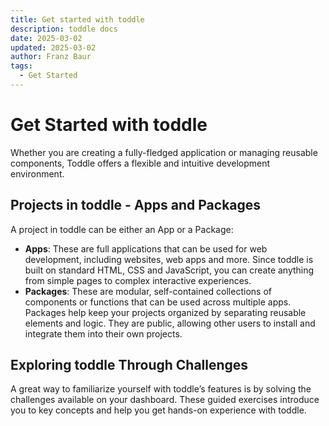```yaml
---
title: Get started with toddle
description: toddle docs
date: 2025-03-02
updated: 2025-03-02
author: Franz Baur
tags: 
  - Get Started
---
```


# Get Started with toddle
Whether you are creating a fully-fledged application or managing reusable components, Toddle offers a flexible and intuitive development environment.

## Projects in toddle - Apps and Packages
A project in toddle can be either an App or a Package:
- **Apps**: These are full applications that can be used for web development, including websites, web apps and more. Since toddle is built on standard HTML, CSS and JavaScript, you can create anything from simple pages to complex interactive experiences.
- **Packages**: These are modular, self-contained collections of components or functions that can be used across multiple apps. Packages help keep your projects organized by separating reusable elements and logic. They are public, allowing other users to install and integrate them into their own projects.

## Exploring toddle Through Challenges
A great way to familiarize yourself with toddle’s features is by solving the challenges available on your dashboard. These guided exercises introduce you to key concepts and help you get hands-on experience with toddle.
